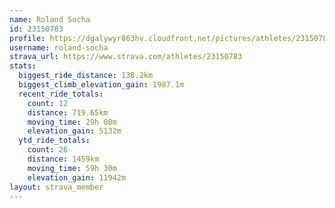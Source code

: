 ```yaml
---
name: Roland Socha
id: 23150783
profile: https://dgalywyr863hv.cloudfront.net/pictures/athletes/23150783/14745672/4/large.jpg
username: roland-socha
strava_url: https://www.strava.com/athletes/23150783
stats:
  biggest_ride_distance: 138.2km
  biggest_climb_elevation_gain: 1987.1m
  recent_ride_totals:
    count: 12
    distance: 719.65km
    moving_time: 29h 00m
    elevation_gain: 5132m
  ytd_ride_totals:
    count: 26
    distance: 1459km
    moving_time: 59h 30m
    elevation_gain: 11942m
layout: strava_member
--- 
```

